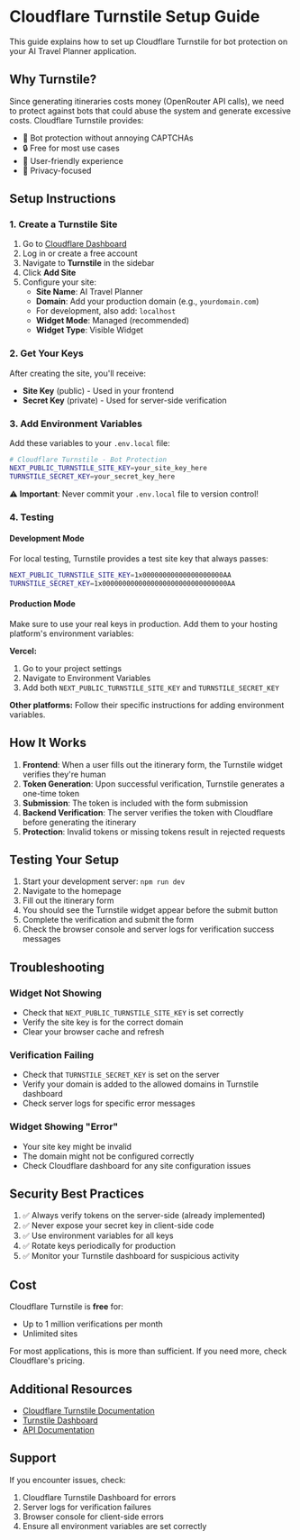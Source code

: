 # Cloudflare Turnstile Setup Guide

This guide explains how to set up Cloudflare Turnstile for bot protection on your AI Travel Planner application.

## Why Turnstile?

Since generating itineraries costs money (OpenRouter API calls), we need to protect against bots that could abuse the system and generate excessive costs. Cloudflare Turnstile provides:

- 🤖 Bot protection without annoying CAPTCHAs
- 🔒 Free for most use cases
- 🚀 User-friendly experience
- 🔐 Privacy-focused

## Setup Instructions

### 1. Create a Turnstile Site

1. Go to [Cloudflare Dashboard](https://dash.cloudflare.com/)
2. Log in or create a free account
3. Navigate to **Turnstile** in the sidebar
4. Click **Add Site**
5. Configure your site:
   - **Site Name**: AI Travel Planner
   - **Domain**: Add your production domain (e.g., `yourdomain.com`)
   - For development, also add: `localhost`
   - **Widget Mode**: Managed (recommended)
   - **Widget Type**: Visible Widget

### 2. Get Your Keys

After creating the site, you'll receive:
- **Site Key** (public) - Used in your frontend
- **Secret Key** (private) - Used for server-side verification

### 3. Add Environment Variables

Add these variables to your `.env.local` file:

```bash
# Cloudflare Turnstile - Bot Protection
NEXT_PUBLIC_TURNSTILE_SITE_KEY=your_site_key_here
TURNSTILE_SECRET_KEY=your_secret_key_here
```

⚠️ **Important**: Never commit your `.env.local` file to version control!

### 4. Testing

#### Development Mode
For local testing, Turnstile provides a test site key that always passes:
```bash
NEXT_PUBLIC_TURNSTILE_SITE_KEY=1x00000000000000000000AA
TURNSTILE_SECRET_KEY=1x0000000000000000000000000000000AA
```

#### Production Mode
Make sure to use your real keys in production. Add them to your hosting platform's environment variables:

**Vercel:**
1. Go to your project settings
2. Navigate to Environment Variables
3. Add both `NEXT_PUBLIC_TURNSTILE_SITE_KEY` and `TURNSTILE_SECRET_KEY`

**Other platforms:**
Follow their specific instructions for adding environment variables.

## How It Works

1. **Frontend**: When a user fills out the itinerary form, the Turnstile widget verifies they're human
2. **Token Generation**: Upon successful verification, Turnstile generates a one-time token
3. **Submission**: The token is included with the form submission
4. **Backend Verification**: The server verifies the token with Cloudflare before generating the itinerary
5. **Protection**: Invalid tokens or missing tokens result in rejected requests

## Testing Your Setup

1. Start your development server: `npm run dev`
2. Navigate to the homepage
3. Fill out the itinerary form
4. You should see the Turnstile widget appear before the submit button
5. Complete the verification and submit the form
6. Check the browser console and server logs for verification success messages

## Troubleshooting

### Widget Not Showing
- Check that `NEXT_PUBLIC_TURNSTILE_SITE_KEY` is set correctly
- Verify the site key is for the correct domain
- Clear your browser cache and refresh

### Verification Failing
- Check that `TURNSTILE_SECRET_KEY` is set on the server
- Verify your domain is added to the allowed domains in Turnstile dashboard
- Check server logs for specific error messages

### Widget Showing "Error"
- Your site key might be invalid
- The domain might not be configured correctly
- Check Cloudflare dashboard for any site configuration issues

## Security Best Practices

1. ✅ Always verify tokens on the server-side (already implemented)
2. ✅ Never expose your secret key in client-side code
3. ✅ Use environment variables for all keys
4. ✅ Rotate keys periodically for production
5. ✅ Monitor your Turnstile dashboard for suspicious activity

## Cost

Cloudflare Turnstile is **free** for:
- Up to 1 million verifications per month
- Unlimited sites

For most applications, this is more than sufficient. If you need more, check Cloudflare's pricing.

## Additional Resources

- [Cloudflare Turnstile Documentation](https://developers.cloudflare.com/turnstile/)
- [Turnstile Dashboard](https://dash.cloudflare.com/)
- [API Documentation](https://developers.cloudflare.com/turnstile/get-started/server-side-validation/)

## Support

If you encounter issues, check:
1. Cloudflare Turnstile Dashboard for errors
2. Server logs for verification failures
3. Browser console for client-side errors
4. Ensure all environment variables are set correctly

